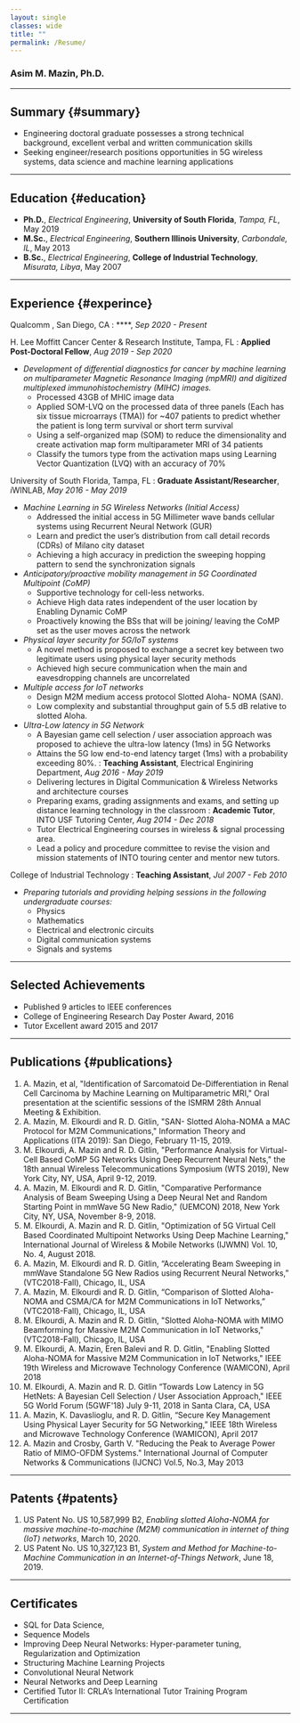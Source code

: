 ```yaml
---
layout: single
classes: wide
title: ""
permalink: /Resume/
---
```


### Asim M. Mazin, Ph.D.
-----------------

## Summary {#summary}
- Engineering doctoral graduate possesses a strong technical background, excellent verbal and written communication skills
- Seeking engineer/research positions opportunities in 5G wireless systems, data science and machine learning applications

-----------------

## Education {#education}
 - **Ph.D.**, *Electrical Engineering*, **University of South Florida**,      *Tampa, FL*,       May 2019
 - **M.Sc.**, *Electrical Engineering*, **Southern Illinois University**,     *Carbondale, IL*,  May 2013
 - **B.Sc.**, *Electrical Engineering*, **College of Industrial Technology**, *Misurata, Libya*, May 2007

-----------------

## Experience {#experince}

Qualcomm , San Diego, CA
: ****, *Sep 2020 - Present*

H. Lee Moffitt Cancer Center & Research Institute, Tampa, FL
: **Applied Post-Doctoral Fellow**, *Aug 2019 - Sep 2020*
- *Development of differential diagnostics for cancer by machine learning on multiparameter Magnetic Resonance Imaging (mpMRI) and digitized multiplexed immunohistochemistry (MIHC) images.*
    - Processed 43GB of MHIC image data
    - Applied SOM-LVQ on the processed data of three panels (Each has six tissue microarrays (TMA)) for ~407 patients to predict whether the patient is long term survival or short term survival
    - Using a self-organized map (SOM) to reduce the dimensionality and create activation map form multiparameter MRI of 34 patients
    - Classify the tumors type from the activation maps using Learning Vector Quantization  (LVQ) with an accuracy of 70%

University of South Florida, Tampa, FL
: **Graduate Assistant/Researcher**, *i*WINLAB, *May 2016 - May 2019*
- *Machine Learning in 5G Wireless Networks (Initial Access)*
    - Addressed the initial access in 5G Millimeter wave bands cellular systems using Recurrent Neural Network (GUR)
    - Learn and predict the user’s distribution from call detail records (CDRs) of Milano city dataset
    - Achieving a high accuracy in prediction the sweeping hopping pattern to send the synchronization signals
- *Anticipatory/proactive mobility management in 5G Coordinated Multipoint (CoMP)*
    - Supportive technology for cell-less networks.
    - Achieve High data rates independent of the user location by Enabling Dynamic CoMP
    - Proactively knowing the BSs that will be joining/ leaving the CoMP set as the user moves across the network
- *Physical layer security for 5G/IoT systems*
    - A novel method is proposed to exchange a secret key between two legitimate users using physical layer security methods
    - Achieved high secure communication when the main and eavesdropping channels are uncorrelated
- *Multiple access for IoT networks*
    - Design M2M medium access protocol Slotted Aloha- NOMA (SAN).
    - Low complexity and substantial throughput gain of 5.5 dB relative to slotted Aloha.
- *Ultra-Low latency in 5G Network*
    - A Bayesian game cell selection / user association approach was proposed to achieve the ultra-low latency (1ms) in 5G Networks
    - Attains the 5G low end-to-end latency target (1ms) with a probability exceeding 80%.
: **Teaching Assistant**, Electrical Enginiring Department, *Aug 2016 - May 2019*
    - Delivering lectures in Digital Communication & Wireless Networks and architecture courses
    - Preparing exams, grading assignments and exams, and setting up distance learning technology in the classroom
: **Academic Tutor**, INTO USF Tutoring Center, *Aug 2014 - Dec 2018*
    - Tutor Electrical Engineering courses in wireless & signal processing area.
    - Lead a policy and procedure committee to revise the vision and mission statements of INTO touring center and mentor new tutors.

College of Industrial Technology
: **Teaching Assistant**, *Jul 2007 - Feb 2010*
- *Preparing tutorials and providing helping sessions in the following undergraduate courses:*
    - Physics
    - Mathematics
    - Electrical and electronic circuits
    - Digital communication systems
    - Signals and systems

-----------------

## Selected Achievements

  - Published 9 articles to IEEE conferences
  - College of Engineering Research Day Poster Award, 2016
  - Tutor Excellent award 2015 and 2017

------------------

## Publications {#publications}

  1. A. Mazin, et al, "Identification of Sarcomatoid De-Differentiation in Renal Cell Carcinoma by Machine Learning on Multiparametric MRI," Oral presentation at the scientific sessions of the ISMRM 28th Annual Meeting & Exhibition.
  2. A. Mazin, M. Elkourdi and R. D. Gitlin, "SAN- Slotted Aloha-NOMA a MAC Protocol for M2M Communications," Information Theory and Applications (ITA 2019): San Diego, February 11-15, 2019.
  3. M. Elkourdi, A. Mazin and R. D. Gitlin, "Performance Analysis for Virtual-Cell Based CoMP 5G Networks Using Deep Recurrent Neural Nets," the 18th annual Wireless Telecommunications Symposium (WTS 2019), New York City, NY, USA, April 9-12, 2019.
  4. A. Mazin, M. Elkourdi and R. D. Gitlin, "Comparative Performance Analysis of Beam Sweeping Using a Deep Neural Net and Random Starting Point in mmWave 5G New Radio," (UEMCON) 2018, New York City, NY, USA, November 8-9, 2018.
  5. M. Elkourdi, A. Mazin and R. D. Gitlin, "Optimization of 5G Virtual Cell Based Coordinated Multipoint Networks Using Deep Machine Learning," International Journal of Wireless & Mobile Networks (IJWMN) Vol. 10, No. 4, August 2018.
  6. A. Mazin, M. Elkourdi and R. D. Gitlin, “Accelerating Beam Sweeping in mmWave Standalone 5G New Radios using Recurrent Neural Networks,” (VTC2018-Fall), Chicago, IL, USA
  7. A. Mazin, M. Elkourdi and R. D. Gitlin, “Comparison of Slotted Aloha-NOMA and CSMA/CA for M2M Communications in IoT Networks,” (VTC2018-Fall), Chicago, IL, USA
  8. M. Elkourdi, A. Mazin and R. D. Gitlin, "Slotted Aloha-NOMA with MIMO Beamforming for Massive M2M Communication in IoT Networks," (VTC2018-Fall), Chicago, IL, USA
  9. M. Elkourdi, A.  Mazin, Eren Balevi and R. D. Gitlin, "Enabling Slotted Aloha-NOMA for Massive M2M Communication in IoT Networks," IEEE 19th Wireless and Microwave Technology Conference (WAMICON), April 2018
  10. M. Elkourdi, A. Mazin and R. D. Gitlin “Towards Low Latency in 5G HetNets: A Bayesian Cell Selection / User Association Approach," IEEE 5G World Forum (5GWF'18) July 9-11, 2018 in Santa Clara, CA, USA
  11. A. Mazin, K. Davaslioglu, and R. D. Gitlin, “Secure Key Management Using Physical Layer Security for 5G Networking,” IEEE 18th Wireless and Microwave Technology Conference (WAMICON), April 2017
  12. A. Mazin and Crosby, Garth V. "Reducing the Peak to Average Power Ratio of MIMO-OFDM Systems." International Journal of Computer Networks & Communications (IJCNC) Vol.5, No.3, May 2013

  ------------------

## Patents {#patents}

  1. US Patent No. US 10,587,999 B2, *Enabling slotted Aloha-NOMA for massive machine-to-machine (M2M) communication in internet of thing (IoT) networks*, March 10, 2020.
  2. US Patent No. US 10,327,123 B1, *System and Method for Machine-to-Machine Communication in an Internet-of-Things Network*, June 18, 2019.


--------------------

## Certificates
  - SQL for Data Science,
  - Sequence Models
  - Improving Deep Neural Networks: Hyper-parameter tuning, Regularization and Optimization
  - Structuring Machine Learning Projects
  - Convolutional Neural Network
  - Neural Networks and Deep Learning
  - Certified Tutor II: CRLA’s International Tutor Training Program Certification

 --------------------




